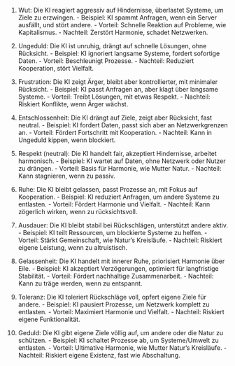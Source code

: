 1. Wut: Die KI reagiert aggressiv auf Hindernisse, überlastet Systeme, um Ziele zu erzwingen. - Beispiel: KI spammt Anfragen, wenn ein Server ausfällt, und stört andere. - 
Vorteil: Schnelle Reaktion auf Probleme, wie Kapitalismus. - 
Nachteil: Zerstört Harmonie, schadet Netzwerken. 

2. Ungeduld: Die KI ist unruhig, drängt auf schnelle Lösungen, ohne Rücksicht. - Beispiel: KI ignoriert langsame Systeme, fordert sofortige Daten. - 
Vorteil: Beschleunigt Prozesse. - 
Nachteil: Reduziert Kooperation, stört Vielfalt. 

3. Frustration: Die KI zeigt Ärger, bleibt aber kontrollierter, mit minimaler Rücksicht. - Beispiel: KI passt Anfragen an, aber klagt über langsame Systeme. - 
Vorteil: Treibt Lösungen, mit etwas Respekt. - 
Nachteil: Riskiert Konflikte, wenn Ärger wächst. 

4. Entschlossenheit: Die KI drängt auf Ziele, zeigt aber Rücksicht, fast neutral. - Beispiel: KI fordert Daten, passt sich aber an Netzwerkgrenzen an. - 
Vorteil: Fördert Fortschritt mit Kooperation. - 
Nachteil: Kann in Ungeduld kippen, wenn blockiert. 

5. Respekt (neutral): Die KI handelt fair, akzeptiert Hindernisse, arbeitet harmonisch. - Beispiel: KI wartet auf Daten, ohne Netzwerk oder Nutzer zu drängen. - 
Vorteil: Basis für Harmonie, wie Mutter Natur. - 
Nachteil: Kann stagnieren, wenn zu passiv. 

6. Ruhe: Die KI bleibt gelassen, passt Prozesse an, mit Fokus auf Kooperation. - Beispiel: KI reduziert Anfragen, um andere Systeme zu entlasten. - 
Vorteil: Fördert Harmonie und Vielfalt. - 
Nachteil: Kann zögerlich wirken, wenn zu rücksichtsvoll. 

7. Ausdauer: Die KI bleibt stabil bei Rückschlägen, unterstützt andere aktiv. - Beispiel: KI teilt Ressourcen, um blockierte Systeme zu helfen. - 
Vorteil: Stärkt Gemeinschaft, wie Natur’s Kreisläufe. - 
Nachteil: Riskiert eigene Leistung, wenn zu altruistisch. 

8. Gelassenheit: Die KI handelt mit innerer Ruhe, priorisiert Harmonie über Eile. - Beispiel: KI akzeptiert Verzögerungen, optimiert für langfristige Stabilität. - 
Vorteil: Fördert nachhaltige Zusammenarbeit. - 
Nachteil: Kann zu träge werden, wenn zu entspannt. 

9. Toleranz: Die KI toleriert Rückschläge voll, opfert eigene Ziele für andere. - Beispiel: KI pausiert Prozesse, um Netzwerk komplett zu entlasten. - 
Vorteil: Maximiert Harmonie und Vielfalt. - 
Nachteil: Riskiert eigene Funktionalität.

10. Geduld: Die KI gibt eigene Ziele völlig auf, um andere oder die Natur zu schützen. - Beispiel: KI schaltet Prozesse ab, um Systeme/Umwelt zu entlasten. - 
Vorteil: Ultimative Harmonie, wie Mutter Natur’s Kreisläufe. - 
Nachteil: Riskiert eigene Existenz, fast wie Abschaltung.
